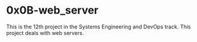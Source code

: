 # 0x0B-web_server
This is the 12th project in the Systems Engineering and DevOps track. This project deals with web servers.
